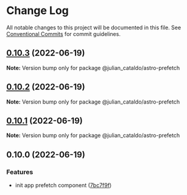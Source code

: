 # Change Log

All notable changes to this project will be documented in this file.
See [Conventional Commits](https://conventionalcommits.org) for commit guidelines.

## [0.10.3](https://github.com/JulianCataldo/astro/compare/@julian_cataldo/astro-prefetch@0.10.2...@julian_cataldo/astro-prefetch@0.10.3) (2022-06-19)

**Note:** Version bump only for package @julian_cataldo/astro-prefetch





## [0.10.2](https://github.com/JulianCataldo/astro/compare/@julian_cataldo/astro-prefetch@0.10.1...@julian_cataldo/astro-prefetch@0.10.2) (2022-06-19)

**Note:** Version bump only for package @julian_cataldo/astro-prefetch





## [0.10.1](https://github.com/JulianCataldo/astro/compare/@julian_cataldo/astro-prefetch@0.10.0...@julian_cataldo/astro-prefetch@0.10.1) (2022-06-19)

**Note:** Version bump only for package @julian_cataldo/astro-prefetch





## 0.10.0 (2022-06-19)


### Features

* init app prefetch component ([7bc7f9f](https://github.com/JulianCataldo/astro/commit/7bc7f9f5e84e6a5c8a410000c6b6f2ba36a4a578))
